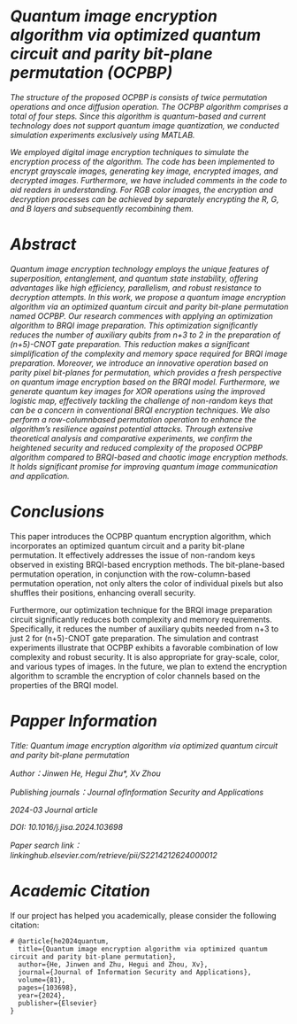 # _Quantum image encryption algorithm via optimized quantum circuit and parity bit-plane permutation (OCPBP)_
_The structure of the proposed OCPBP is consists of twice permutation operations and once diffusion operation.
The OCPBP algorithm comprises a total of four steps. 
Since this algorithm is quantum-based and current technology does not support quantum image quantization, we conducted simulation experiments exclusively using MATLAB._

_We employed digital image encryption techniques to simulate the encryption process of the algorithm.
The code has been implemented to encrypt grayscale images, generating key image, encrypted images, and decrypted images. 
Furthermore, we have included comments in the code to aid readers in understanding.
For RGB color images, the encryption and decryption processes can be achieved by separately encrypting the R, G, and B layers and subsequently recombining them._

# _Abstract_

_Quantum image encryption technology employs the unique features of superposition, entanglement, and
quantum state instability, offering advantages like high efficiency, parallelism, and robust resistance to
decryption attempts. In this work, we propose a quantum image encryption algorithm via an optimized
quantum circuit and parity bit-plane permutation named OCPBP. Our research commences with applying
an optimization algorithm to BRQI image preparation. This optimization significantly reduces the number
of auxiliary qubits from n+3 to 2 in the preparation of (n+5)-CNOT gate preparation. This reduction makes a
significant simplification of the complexity and memory space required for BRQI image preparation. Moreover,
we introduce an innovative operation based on parity pixel bit-planes for permutation, which provides a fresh
perspective on quantum image encryption based on the BRQI model. Furthermore, we generate quantum key
images for XOR operations using the improved logistic map, effectively tackling the challenge of non-random
keys that can be a concern in conventional BRQI encryption techniques. We also perform a row-columnbased
 permutation operation to enhance the algorithm’s resilience against potential attacks. Through extensive
theoretical analysis and comparative experiments, we confirm the heightened security and reduced complexity
of the proposed OCPBP algorithm compared to BRQI-based and chaotic image encryption methods. It holds
significant promise for improving quantum image communication and application._

# _Conclusions_

This paper introduces the OCPBP quantum encryption algorithm, which incorporates an optimized quantum circuit and a parity bit-plane permutation.  It effectively addresses the issue of non-random keys observed in existing BRQI-based encryption methods.  The bit-plane-based permutation operation, in conjunction with the row-column-based permutation operation, not only alters the color of individual pixels but also shuffles their positions, enhancing overall security.

Furthermore, our optimization technique for the BRQI image preparation circuit significantly reduces both complexity and memory requirements. Specifically, it reduces the number of auxiliary qubits needed from n+3 to just 2 for (n+5)-CNOT gate preparation. The simulation and contrast experiments illustrate that OCPBP exhibits a favorable combination of low complexity and robust security. It is also appropriate for gray-scale, color, and various types of images. In the future, we plan to extend the encryption algorithm to scramble the encryption of color channels based on the properties of the BRQI model.

# _Papper Information_

_Title: Quantum image encryption algorithm via optimized quantum circuit and parity bit-plane permutation_

_Author：Jinwen He, Hegui Zhu*, Xv Zhou_

_Publishing journals：Journal ofInformation Security and Applications_

_2024-03 Journal article_

_DOI: 10.1016/j.jisa.2024.103698_

_Paper search link：linkinghub.elsevier.com/retrieve/pii/S2214212624000012_
 
# _Academic Citation_

If our project has helped you academically, please consider the following citation:

```
# @article{he2024quantum,
  title={Quantum image encryption algorithm via optimized quantum circuit and parity bit-plane permutation},
  author={He, Jinwen and Zhu, Hegui and Zhou, Xv},
  journal={Journal of Information Security and Applications},
  volume={81},
  pages={103698},
  year={2024},
  publisher={Elsevier}
}
```

